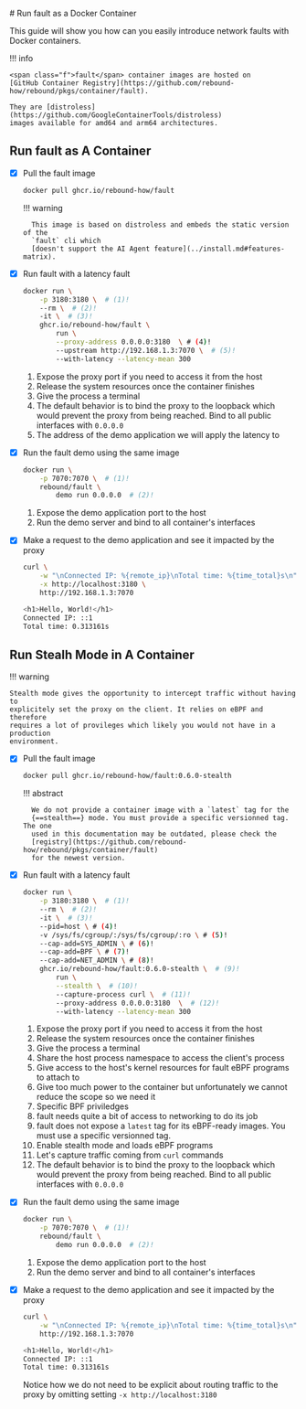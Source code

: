 # Run fault as a Docker Container

This guide will show you how can you easily introduce network faults with 
Docker containers.

!!! info

    <span class="f">fault</span> container images are hosted on
    [GitHub Container Registry](https://github.com/rebound-how/rebound/pkgs/container/fault).

    They are [distroless](https://github.com/GoogleContainerTools/distroless)
    images available for amd64 and arm64 architectures.

## Run <span class="f">fault</span> as A Container

-   [X] Pull the <span class="f">fault</span> image

    ```bash
    docker pull ghcr.io/rebound-how/fault
    ```

    !!! warning
        
        This image is based on distroless and embeds the static version of the
        `fault` cli which
        [doesn't support the AI Agent feature](../install.md#features-matrix).

-   [X] Run <span class="f">fault</span> with a latency fault

    ```bash
    docker run \
        -p 3180:3180 \  # (1)!
        --rm \  # (2)!
        -it \  # (3)!
        ghcr.io/rebound-how/fault \ 
            run \
            --proxy-address 0.0.0.0:3180  \ # (4)!
            --upstream http://192.168.1.3:7070 \  # (5)!
            --with-latency --latency-mean 300
    ```

    1. Expose the proxy port if you need to access it from the host
    2. Release the system resources once the container finishes
    3. Give the process a terminal
    4. The default behavior is to bind the proxy to the loopback which would prevent the proxy from being reached. Bind to all public interfaces with `0.0.0.0`
    5. The address of the demo application we will apply the latency to

-   [X] Run the fault demo using the same image

    ```bash
    docker run \
        -p 7070:7070 \  # (1)!
        rebound/fault \
            demo run 0.0.0.0  # (2)!
    ```

    1. Expose the demo application port to the host
    2. Run the demo server and bind to all container's interfaces

-   [X] Make a request to the demo application and see it impacted by the proxy

    ```bash
    curl \
        -w "\nConnected IP: %{remote_ip}\nTotal time: %{time_total}s\n" \
        -x http://localhost:3180 \
        http://192.168.1.3:7070

    <h1>Hello, World!</h1>
    Connected IP: ::1
    Total time: 0.313161s
    ```

## Run Stealh Mode in A Container

!!! warning

    Stealth mode gives the opportunity to intercept traffic without having to
    explicitely set the proxy on the client. It relies on eBPF and therefore
    requires a lot of provileges which likely you would not have in a production
    environment.

-   [X] Pull the <span class="f">fault</span> image

    ```bash
    docker pull ghcr.io/rebound-how/fault:0.6.0-stealth
    ```

    !!! abstract

        We do not provide a container image with a `latest` tag for the
        {==stealth==} mode. You must provide a specific versionned tag. The one
        used in this documentation may be outdated, please check the
        [registry](https://github.com/rebound-how/rebound/pkgs/container/fault)
        for the newest version.

-   [X] Run <span class="f">fault</span> with a latency fault

    ```bash
    docker run \
        -p 3180:3180 \  # (1)!
        --rm \  # (2)!
        -it \  # (3)!
        --pid=host \ # (4)!
        -v /sys/fs/cgroup/:/sys/fs/cgroup/:ro \ # (5)!
        --cap-add=SYS_ADMIN \ # (6)!
        --cap-add=BPF \ # (7)!
        --cap-add=NET_ADMIN \ # (8)!
        ghcr.io/rebound-how/fault:0.6.0-stealth \  # (9)!
            run \
            --stealth \  # (10)!
            --capture-process curl \  # (11)!
            --proxy-address 0.0.0.0:3180  \  # (12)!
            --with-latency --latency-mean 300
    ```

    1. Expose the proxy port if you need to access it from the host
    2. Release the system resources once the container finishes
    3. Give the process a terminal
    4. Share the host process namespace to access the client's process
    5. Give access to the host's kernel resources for fault eBPF programs to attach to
    6. Give too much power to the container but unfortunately we cannot reduce the scope so we need it
    7. Specific BPF priviledges
    8. fault needs quite a bit of access to networking to do its job
    9. fault does not expose a `latest` tag for its eBPF-ready images. You must use a specific versionned tag.
    10. Enable stealth mode and loads eBPF programs
    11. Let's capture traffic coming from `curl` commands
    12. The default behavior is to bind the proxy to the loopback which would prevent the proxy from being reached. Bind to all public interfaces with `0.0.0.0`

-   [X] Run the fault demo using the same image

    ```bash
    docker run \
        -p 7070:7070 \  # (1)!
        rebound/fault \
            demo run 0.0.0.0  # (2)!
    ```

    1. Expose the demo application port to the host
    2. Run the demo server and bind to all container's interfaces

-   [X] Make a request to the demo application and see it impacted by the proxy

    ```bash
    curl \
        -w "\nConnected IP: %{remote_ip}\nTotal time: %{time_total}s\n" \
        http://192.168.1.3:7070

    <h1>Hello, World!</h1>
    Connected IP: ::1
    Total time: 0.313161s
    ```

    Notice how we do not need to be explicit about routing traffic to the
    proxy by omitting setting `-x http://localhost:3180`
